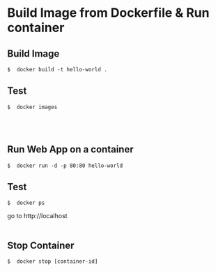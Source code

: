 <!-- markdownlint-disable -->

# Build Image from Dockerfile & Run container

<h2>Build Image</h2>

<div class="language-console highlighter-rouge"><div class="highlight"><pre class="highlight"><code><span class="gp">$</span><span class="w"> </span> docker build -t hello-world .
</code></pre></div>    </div>

<h2>Test</h2>
<div class="language-console highlighter-rouge"><div class="highlight"><pre class="highlight"><code><span class="gp">$</span><span class="w"> </span> docker images
</code></pre></div>    </div>
<br>
<br>
<h2>Run Web App on a container</h2>
<div class="language-console highlighter-rouge"><div class="highlight"><pre class="highlight"><code><span class="gp">$</span><span class="w"> </span> docker run -d -p 80:80 hello-world
</code></pre></div>    </div>

<h2>Test</h2>
<div class="language-console highlighter-rouge"><div class="highlight"><pre class="highlight"><code><span class="gp">$</span><span class="w"> </span> docker ps
</code></pre></div>    </div>

go to http://localhost
<br>
<br>

<h2>Stop Container</h2>
<div class="language-console highlighter-rouge"><div class="highlight"><pre class="highlight"><code><span class="gp">$</span><span class="w"> </span> docker stop [container-id]
</code></pre></div>    </div>
